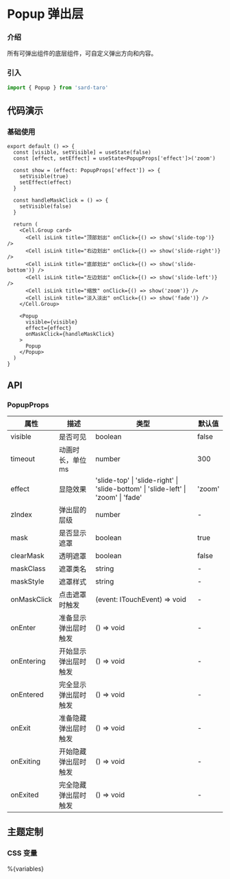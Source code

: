 # Popup 弹出层

### 介绍

所有可弹出组件的底层组件，可自定义弹出方向和内容。

### 引入

```js
import { Popup } from 'sard-taro'
```

## 代码演示

### 基础使用

```tsx
export default () => {
  const [visible, setVisible] = useState(false)
  const [effect, setEffect] = useState<PopupProps['effect']>('zoom')

  const show = (effect: PopupProps['effect']) => {
    setVisible(true)
    setEffect(effect)
  }

  const handleMaskClick = () => {
    setVisible(false)
  }

  return (
    <Cell.Group card>
      <Cell isLink title="顶部划出" onClick={() => show('slide-top')} />
      <Cell isLink title="右边划出" onClick={() => show('slide-right')} />
      <Cell isLink title="底部划出" onClick={() => show('slide-bottom')} />
      <Cell isLink title="左边划出" onClick={() => show('slide-left')} />
      <Cell isLink title="缩放" onClick={() => show('zoom')} />
      <Cell isLink title="淡入淡出" onClick={() => show('fade')} />
    </Cell.Group>

    <Popup
      visible={visible}
      effect={effect}
      onMaskClick={handleMaskClick}
    >
      Popup
    </Popup>
  )
}
```

## API

### PopupProps

| 属性        | 描述                 | 类型                                                                               | 默认值 |
| ----------- | -------------------- | ---------------------------------------------------------------------------------- | ------ |
| visible     | 是否可见             | boolean                                                                            | false  |
| timeout     | 动画时长，单位 ms    | number                                                                             | 300    |
| effect      | 显隐效果             | 'slide-top' \| 'slide-right' \| 'slide-bottom' \| 'slide-left' \| 'zoom' \| 'fade' | 'zoom' |
| zIndex      | 弹出层的层级         | number                                                                             | -      |
| mask        | 是否显示遮罩         | boolean                                                                            | true   |
| clearMask   | 透明遮罩             | boolean                                                                            | false  |
| maskClass   | 遮罩类名             | string                                                                             | -      |
| maskStyle   | 遮罩样式             | string                                                                             | -      |
| onMaskClick | 点击遮罩时触发       | (event: ITouchEvent) => void                                                       | -      |
| onEnter     | 准备显示弹出层时触发 | () => void                                                                         | -      |
| onEntering  | 开始显示弹出层时触发 | () => void                                                                         | -      |
| onEntered   | 完全显示弹出层时触发 | () => void                                                                         | -      |
| onExit      | 准备隐藏弹出层时触发 | () => void                                                                         | -      |
| onExiting   | 开始隐藏弹出层时触发 | () => void                                                                         | -      |
| onExited    | 完全隐藏弹出层时触发 | () => void                                                                         | -      |

## 主题定制

### CSS 变量

%{variables}
